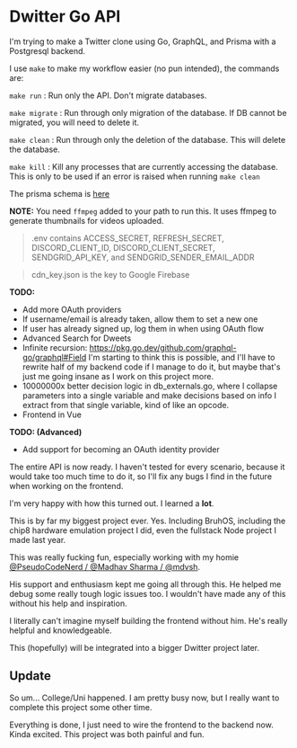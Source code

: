 # Dwitter Go API

I'm trying to make a Twitter clone using Go, GraphQL, and Prisma with a Postgresql backend.

I use `make` to make my workflow easier (no pun intended), the commands are:

`make run` : Run only the API. Don't migrate databases.

`make migrate` : Run through only migration of the database. If DB cannot be migrated, you will need to delete it.

`make clean` : Run through only the deletion of the database. This will delete the database.

`make kill` : Kill any processes that are currently accessing the database. This is only to be used if an error is raised when running `make clean`

The prisma schema is [here](./prisma/schema.prisma)

**NOTE:** You need `ffmpeg` added to your path to run this. It uses ffmpeg to generate thumbnails for videos uploaded.

> .env contains ACCESS_SECRET, REFRESH_SECRET, DISCORD_CLIENT_ID, DISCORD_CLIENT_SECRET, SENDGRID_API_KEY, and SENDGRID_SENDER_EMAIL_ADDR

> cdn_key.json is the key to Google Firebase

**TODO:**

- Add more OAuth providers
- If username/email is already taken, allow them to set a new one
- If user has already signed up, log them in when using OAuth flow
- Advanced Search for Dweets
- Infinite recursion: https://pkg.go.dev/github.com/graphql-go/graphql#Field I'm starting to think this is possible, and I'll have to rewrite half of my backend code if I manage to do it, but maybe that's just me going insane as I work on this project more.
- 10000000x better decision logic in db_externals.go, where I collapse parameters into a single variable and make decisions based on info I extract from that single variable, kind of like an opcode.
- Frontend in Vue

**TODO: (Advanced)**

- Add support for becoming an OAuth identity provider

The entire API is now ready. I haven't tested for every scenario, because it would take too much time to do it, so I'll fix any bugs I find in the future when working on the frontend.

I'm very happy with how this turned out. I learned a **lot**.

This is by far my biggest project ever. Yes. Including BruhOS, including the chip8 hardware emulation project I did, even the fullstack Node project I made last year.

This was really fucking fun, especially working with my homie [@PseudoCodeNerd / @Madhav Sharma / @mdvsh](https://github.com/mdvsh).

His support and enthusiasm kept me going all through this. He helped me debug some really tough logic issues too. I wouldn't have made any of this without his help and inspiration.

I literally can't imagine myself building the frontend without him. He's really helpful and knowledgeable.

This (hopefully) will be integrated into a bigger Dwitter project later.

## Update

So um... College/Uni happened. I am pretty busy now, but I really want to complete this project some other time.

Everything is done, I just need to wire the frontend to the backend now. Kinda excited. This project was both painful and fun.
